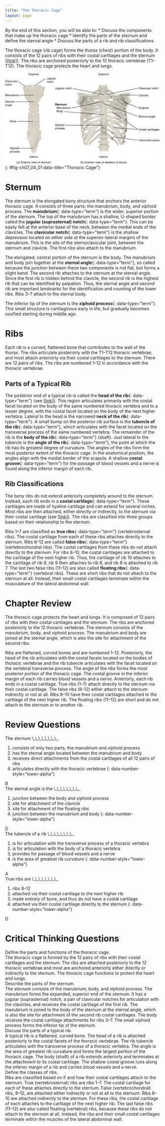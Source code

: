 ```yaml
---
title: "The Thoracic Cage"
layout: page
---
```



<div data-type="abstract" markdown="1">
By the end of this section, you will be able to:
* Discuss the components that make up the thoracic cage
* Identify the parts of the sternum and define the sternal angle
* Discuss the parts of a rib and rib classifications

</div>

The thoracic cage (rib cage) forms the thorax (chest) portion of the body. It consists of the 12 pairs of ribs with their costal cartilages and the sternum ([\[link\]](#fig-ch07_04_01)). The ribs are anchored posteriorly to the 12 thoracic vertebrae (T1–T12). The thoracic cage protects the heart and lungs.

 ![This figure shows the skeletal structure of the rib cage. The left panel shows the anterior view of the sternum and the right panel shows the anterior panel of the sternum including the entire rib cage.](../resources/721_Rib_Cage.jpg "The thoracic cage is formed by the (a) sternum and (b) 12 pairs of ribs with their costal cartilages. The ribs are anchored posteriorly to the 12 thoracic vertebrae. The sternum consists of the manubrium, body, and xiphoid process. The ribs are classified as true ribs (1&#x2013;7) and false ribs (8&#x2013;12). The last two pairs of false ribs are also known as floating ribs (11&#x2013;12)."){: #fig-ch07_04_01 data-title="Thoracic Cage"}

# Sternum

The sternum is the elongated bony structure that anchors the anterior thoracic cage. It consists of three parts: the manubrium, body, and xiphoid process. The **manubrium**{: data-type="term"} is the wider, superior portion of the sternum. The top of the manubrium has a shallow, U-shaped border called the **jugular (suprasternal) notch**{: data-type="term"}. This can be easily felt at the anterior base of the neck, between the medial ends of the clavicles. The **clavicular notch**{: data-type="term"} is the shallow depression located on either side at the superior-lateral margins of the manubrium. This is the site of the sternoclavicular joint, between the sternum and clavicle. The first ribs also attach to the manubrium.

The elongated, central portion of the sternum is the body. The manubrium and body join together at the **sternal angle**{: data-type="term"}, so called because the junction between these two components is not flat, but forms a slight bend. The second rib attaches to the sternum at the sternal angle. Since the first rib is hidden behind the clavicle, the second rib is the highest rib that can be identified by palpation. Thus, the sternal angle and second rib are important landmarks for the identification and counting of the lower ribs. Ribs 3–7 attach to the sternal body.

The inferior tip of the sternum is the **xiphoid process**{: data-type="term"}. This small structure is cartilaginous early in life, but gradually becomes ossified starting during middle age.

# Ribs

Each rib is a curved, flattened bone that contributes to the wall of the thorax. The ribs articulate posteriorly with the T1–T12 thoracic vertebrae, and most attach anteriorly via their costal cartilages to the sternum. There are 12 pairs of ribs. The ribs are numbered 1–12 in accordance with the thoracic vertebrae.

## Parts of a Typical Rib

The posterior end of a typical rib is called the **head of the rib**{: data-type="term"} (see [\[link\]](/m46352#fig-ch07_03_08)). This region articulates primarily with the costal facet located on the body of the same numbered thoracic vertebra and to a lesser degree, with the costal facet located on the body of the next higher vertebra. Lateral to the head is the narrowed **neck of the rib**{: data-type="term"}. A small bump on the posterior rib surface is the **tubercle of the rib**{: data-type="term"}, which articulates with the facet located on the transverse process of the same numbered vertebra. The remainder of the rib is the **body of the rib**{: data-type="term"} (shaft). Just lateral to the tubercle is the **angle of the rib**{: data-type="term"}, the point at which the rib has its greatest degree of curvature. The angles of the ribs form the most posterior extent of the thoracic cage. In the anatomical position, the angles align with the medial border of the scapula. A shallow **costal groove**{: data-type="term"} for the passage of blood vessels and a nerve is found along the inferior margin of each rib.

## Rib Classifications

The bony ribs do not extend anteriorly completely around to the sternum. Instead, each rib ends in a **costal cartilage**{: data-type="term"}. These cartilages are made of hyaline cartilage and can extend for several inches. Most ribs are then attached, either directly or indirectly, to the sternum via their costal cartilage (see [\[link\]](#fig-ch07_04_01)). The ribs are classified into three groups based on their relationship to the sternum.

Ribs 1–7 are classified as **true ribs**{: data-type="term"} (vertebrosternal ribs). The costal cartilage from each of these ribs attaches directly to the sternum. Ribs 8–12 are called **false ribs**{: data-type="term"} (vertebrochondral ribs). The costal cartilages from these ribs do not attach directly to the sternum. For ribs 8–10, the costal cartilages are attached to the cartilage of the next higher rib. Thus, the cartilage of rib 10 attaches to the cartilage of rib 9, rib 9 then attaches to rib 8, and rib 8 is attached to rib 7. The last two false ribs (11–12) are also called **floating ribs**{: data-type="term"} (vertebral ribs). These are short ribs that do not attach to the sternum at all. Instead, their small costal cartilages terminate within the musculature of the lateral abdominal wall.

# Chapter Review

The thoracic cage protects the heart and lungs. It is composed of 12 pairs of ribs with their costal cartilages and the sternum. The ribs are anchored posteriorly to the 12 thoracic vertebrae. The sternum consists of the manubrium, body, and xiphoid process. The manubrium and body are joined at the sternal angle, which is also the site for attachment of the second ribs.

Ribs are flattened, curved bones and are numbered 1–12. Posteriorly, the head of the rib articulates with the costal facets located on the bodies of thoracic vertebrae and the rib tubercle articulates with the facet located on the vertebral transverse process. The angle of the ribs forms the most posterior portion of the thoracic cage. The costal groove in the inferior margin of each rib carries blood vessels and a nerve. Anteriorly, each rib ends in a costal cartilage. True ribs (1–7) attach directly to the sternum via their costal cartilage. The false ribs (8–12) either attach to the sternum indirectly or not at all. Ribs 8–10 have their costal cartilages attached to the cartilage of the next higher rib. The floating ribs (11–12) are short and do not attach to the sternum or to another rib.

# Review Questions

<div data-type="exercise">
<div data-type="problem" markdown="1">
The sternum \_\_\_\_\_\_\_\_.

1.  consists of only two parts, the manubrium and xiphoid process
2.  has the sternal angle located between the manubrium and body
3.  receives direct attachments from the costal cartilages of all 12 pairs of ribs
4.  articulates directly with the thoracic vertebrae
{: data-number-style="lower-alpha"}

</div>
<div data-type="solution" markdown="1">
B

</div>
</div>

<div data-type="exercise">
<div data-type="problem" markdown="1">
The sternal angle is the \_\_\_\_\_\_\_\_.

1.  junction between the body and xiphoid process
2.  site for attachment of the clavicle
3.  site for attachment of the floating ribs
4.  junction between the manubrium and body
{: data-number-style="lower-alpha"}

</div>
<div data-type="solution" markdown="1">
D

</div>
</div>

<div data-type="exercise">
<div data-type="problem" markdown="1">
The tubercle of a rib \_\_\_\_\_\_\_\_.

1.  is for articulation with the transverse process of a thoracic vertebra
2.  is for articulation with the body of a thoracic vertebra
3.  provides for passage of blood vessels and a nerve
4.  is the area of greatest rib curvature
{: data-number-style="lower-alpha"}

</div>
<div data-type="solution" markdown="1">
A

</div>
</div>

<div data-type="exercise">
<div data-type="problem" markdown="1">
True ribs are \_\_\_\_\_\_\_\_.

1.  ribs 8–12
2.  attached via their costal cartilage to the next higher rib
3.  made entirely of bone, and thus do not have a costal cartilage
4.  attached via their costal cartilage directly to the sternum
{: data-number-style="lower-alpha"}

</div>
<div data-type="solution" markdown="1">
D

</div>
</div>

# Critical Thinking Questions

<div data-type="exercise">
<div data-type="problem" markdown="1">
Define the parts and functions of the thoracic cage.

</div>
<div data-type="solution" markdown="1">
The thoracic cage is formed by the 12 pairs of ribs with their costal cartilages and the sternum. The ribs are attached posteriorly to the 12 thoracic vertebrae and most are anchored anteriorly either directly or indirectly to the sternum. The thoracic cage functions to protect the heart and lungs.

</div>
</div>

<div data-type="exercise">
<div data-type="problem" markdown="1">
Describe the parts of the sternum.

</div>
<div data-type="solution" markdown="1">
The sternum consists of the manubrium, body, and xiphoid process. The manubrium forms the expanded, superior end of the sternum. It has a jugular (suprasternal) notch, a pair of clavicular notches for articulation with the clavicles, and receives the costal cartilage of the first rib. The manubrium is joined to the body of the sternum at the sternal angle, which is also the site for attachment of the second rib costal cartilages. The body receives the costal cartilage attachments for ribs 3–7. The small xiphoid process forms the inferior tip of the sternum.

</div>
</div>

<div data-type="exercise">
<div data-type="problem" markdown="1">
Discuss the parts of a typical rib.

</div>
<div data-type="solution" markdown="1">
A typical rib is a flattened, curved bone. The head of a rib is attached posteriorly to the costal facets of the thoracic vertebrae. The rib tubercle articulates with the transverse process of a thoracic vertebra. The angle is the area of greatest rib curvature and forms the largest portion of the thoracic cage. The body (shaft) of a rib extends anteriorly and terminates at the attachment to its costal cartilage. The shallow costal groove runs along the inferior margin of a rib and carries blood vessels and a nerve.

</div>
</div>

<div data-type="exercise">
<div data-type="problem" markdown="1">
Define the classes of ribs.

</div>
<div data-type="solution" markdown="1">
Ribs are classified based on if and how their costal cartilages attach to the sternum. True (vertebrosternal) ribs are ribs 1–7. The costal cartilage for each of these attaches directly to the sternum. False (vertebrochondral) ribs, 8–12, are attached either indirectly or not at all to the sternum. Ribs 8–10 are attached indirectly to the sternum. For these ribs, the costal cartilage of each attaches to the cartilage of the next higher rib. The last false ribs (11–12) are also called floating (vertebral) ribs, because these ribs do not attach to the sternum at all. Instead, the ribs and their small costal cartilages terminate within the muscles of the lateral abdominal wall.

</div>
</div>

